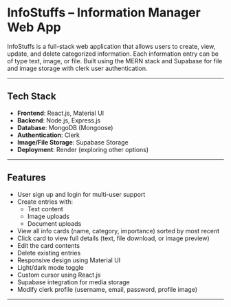 # InfoStuffs – Information Manager Web App

InfoStuffs is a full-stack web application that allows users to create, view, update, and delete categorized information. Each information entry can be of type text, image, or file. Built using the MERN stack and Supabase for file and image storage with clerk user authentication.

---

## Tech Stack

- **Frontend**: React.js, Material UI
- **Backend**: Node.js, Express.js
- **Database**: MongoDB (Mongoose)
- **Authentication**: Clerk
- **Image/File Storage**: Supabase Storage
- **Deployment**: Render (exploring other options)

---

## Features

- User sign up and login for multi-user support
- Create entries with:
  - Text content
  - Image uploads
  - Document uploads
- View all info cards (name, category, importance) sorted by most recent
- Click card to view full details (text, file download, or image preview)
- Edit the card contents
- Delete existing entries
- Responsive design using Material UI
- Light/dark mode toggle
- Custom cursor using React.js
- Supabase integration for media storage
- Modify clerk profile (username, email, password, profile image)

---
